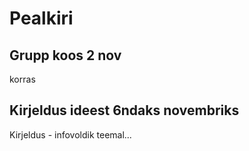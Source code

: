 # Pealkiri
## Grupp koos 2 nov
korras
## Kirjeldus ideest 6ndaks novembriks
Kirjeldus - infovoldik teemal...
